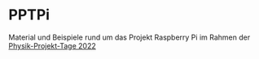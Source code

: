 # PPTPi
Material und Beispiele rund um das Projekt Raspberry Pi im Rahmen der [Physik-Projekt-Tage 2022](https://www.ppt.uni-hamburg.de)
